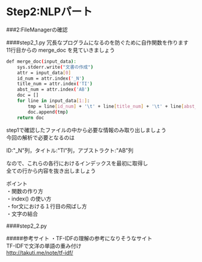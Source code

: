 # Step2:NLPパート

###2:FileManagerの確認

####step2\_1.py
冗長なプログラムになるのを防ぐために自作関数を作ります  
11行目からの merge\_doc を見ていきましょう  

```sh
def merge_doc(input_data):
    sys.stderr.write("文書の作成")
    attr = input_data[0]
    id_num = attr.index('_N')
    title_num = attr.index('TI')
    abst_num = attr.index('AB')
    doc = []
    for line in input_data[1:]:
        tmp = line[id_num] + '\t' + line[title_num] + '\t' + line[abst_num]
        doc.append(tmp)
    return doc
```

step1で確認したファイルの中から必要な情報のみ取り出しましょう  
今回の解析で必要となるのは  
  
ID:"\_N"列，タイトル:"TI"列，アブストラクト:"AB"列  
  
なので、これらの各行におけるインデックスを最初に取得し  
全ての行から内容を抜き出しましょう  


ポイント  
・関数の作り方  
・index() の使い方  
・for文における１行目の飛ばし方  
・文字の結合  

####step2\_2.py









#####参考サイト 
・TF-IDFの理解の参考になりそうなサイト  
TF-IDFで文洋の単語の重み付け  
<http://takuti.me/note/tf-idf/>  




